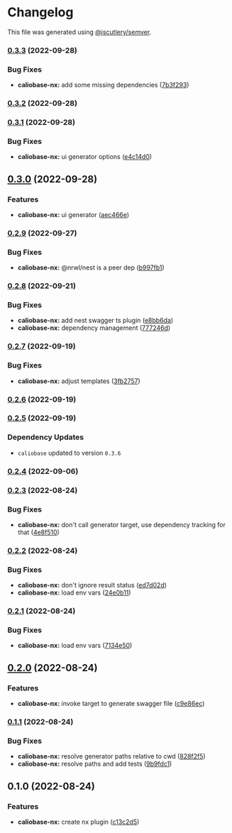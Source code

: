 # Changelog

This file was generated using [@jscutlery/semver](https://github.com/jscutlery/semver).

### [0.3.3](https://github.com/justicointeractive/caliobase/compare/caliobase-nx-0.3.2...caliobase-nx-0.3.3) (2022-09-28)


### Bug Fixes

* **caliobase-nx:** add some missing dependencies ([7b3f293](https://github.com/justicointeractive/caliobase/commit/7b3f293143194e2d0077cdccfbe9dcb70eecfee6))

### [0.3.2](https://github.com/justicointeractive/caliobase/compare/caliobase-nx-0.3.1...caliobase-nx-0.3.2) (2022-09-28)

### [0.3.1](https://github.com/justicointeractive/caliobase/compare/caliobase-nx-0.3.0...caliobase-nx-0.3.1) (2022-09-28)


### Bug Fixes

* **caliobase-nx:** ui generator options ([e4c14d0](https://github.com/justicointeractive/caliobase/commit/e4c14d042499145cd823c76c7c57c86a75a5d4e3))

## [0.3.0](https://github.com/justicointeractive/caliobase/compare/caliobase-nx-0.2.9...caliobase-nx-0.3.0) (2022-09-28)


### Features

* **caliobase-nx:** ui generator ([aec466e](https://github.com/justicointeractive/caliobase/commit/aec466e9876785ba330d455398ce8f12dc3f3041))

### [0.2.9](https://github.com/justicointeractive/caliobase/compare/caliobase-nx-0.2.8...caliobase-nx-0.2.9) (2022-09-27)


### Bug Fixes

* **caliobase-nx:** @nrwl/nest is a peer dep ([b997fb1](https://github.com/justicointeractive/caliobase/commit/b997fb15cc5480bdfaf456dd3f859fe3149631a7))

### [0.2.8](https://github.com/justicointeractive/caliobase/compare/caliobase-nx-0.2.7...caliobase-nx-0.2.8) (2022-09-21)


### Bug Fixes

* **caliobase-nx:** add nest swagger ts plugin ([e8bb6da](https://github.com/justicointeractive/caliobase/commit/e8bb6da137c51a559b16c5770b8636e35809255a))
* **caliobase-nx:** dependency management ([777246d](https://github.com/justicointeractive/caliobase/commit/777246d5cffa89886a87684b49ce997ba8f7b7eb))

### [0.2.7](https://github.com/justicointeractive/caliobase/compare/caliobase-nx-0.2.6...caliobase-nx-0.2.7) (2022-09-19)


### Bug Fixes

* **caliobase-nx:** adjust templates ([3fb2757](https://github.com/justicointeractive/caliobase/commit/3fb27570d9b122f958ec3458d64a9d5561f9512e))

### [0.2.6](https://github.com/justicointeractive/caliobase/compare/caliobase-nx-0.2.5...caliobase-nx-0.2.6) (2022-09-19)

### [0.2.5](https://github.com/justicointeractive/caliobase/compare/caliobase-nx-0.2.4...caliobase-nx-0.2.5) (2022-09-19)

### Dependency Updates

* `caliobase` updated to version `0.3.6`
### [0.2.4](https://github.com/justicointeractive/caliobase/compare/caliobase-nx-0.2.3...caliobase-nx-0.2.4) (2022-09-06)

### [0.2.3](https://github.com/justicointeractive/caliobase/compare/caliobase-nx-0.2.2...caliobase-nx-0.2.3) (2022-08-24)


### Bug Fixes

* **caliobase-nx:** don't call generator target, use dependency tracking for that ([4e8f510](https://github.com/justicointeractive/caliobase/commit/4e8f510fa0500dd7e0176856b7bee13b851605bc))

### [0.2.2](https://github.com/justicointeractive/caliobase/compare/caliobase-nx-0.2.1...caliobase-nx-0.2.2) (2022-08-24)


### Bug Fixes

* **caliobase-nx:** don't ignore result status ([ed7d02d](https://github.com/justicointeractive/caliobase/commit/ed7d02d13eb3340686050222a04a31f988edbe23))
* **caliobase-nx:** load env vars ([24e0b11](https://github.com/justicointeractive/caliobase/commit/24e0b11448852cd0d7f6110d585cac271a568c1d))

### [0.2.1](https://github.com/justicointeractive/caliobase/compare/caliobase-nx-0.2.0...caliobase-nx-0.2.1) (2022-08-24)


### Bug Fixes

* **caliobase-nx:** load env vars ([7134e50](https://github.com/justicointeractive/caliobase/commit/7134e50148d48c02da2c240c14ba6e87f51d03d2))

## [0.2.0](https://github.com/justicointeractive/caliobase/compare/caliobase-nx-0.1.1...caliobase-nx-0.2.0) (2022-08-24)


### Features

* **caliobase-nx:** invoke target to generate swagger file ([c9e86ec](https://github.com/justicointeractive/caliobase/commit/c9e86ec2e8aa33db67bede415c756b97961fa2c9))

### [0.1.1](https://github.com/justicointeractive/caliobase/compare/caliobase-nx-0.1.0...caliobase-nx-0.1.1) (2022-08-24)


### Bug Fixes

* **caliobase-nx:** resolve generator paths relative to cwd ([828f2f5](https://github.com/justicointeractive/caliobase/commit/828f2f55fff671491287746f0684199a61190d1d))
* **caliobase-nx:** resolve paths and add tests ([9b9fdc1](https://github.com/justicointeractive/caliobase/commit/9b9fdc15fda73703b08fce401ffd34e091936273))

## 0.1.0 (2022-08-24)


### Features

* **caliobase-nx:** create nx plugin ([c13c2d5](https://github.com/justicointeractive/caliobase/commit/c13c2d5a1da97234dd81fbf74643f62da8d8fc48))
